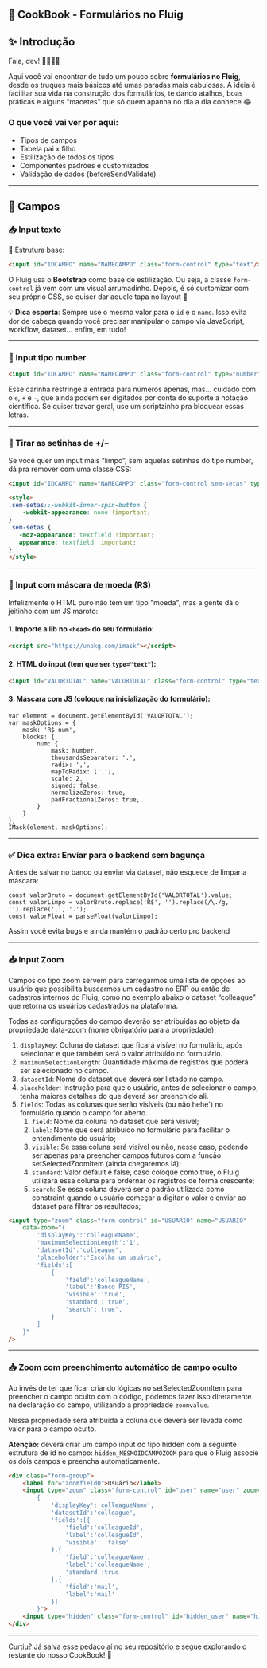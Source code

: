 ## 📘 CookBook - Formulários no Fluig

## ✨ Introdução

Fala, dev! 👨‍💻👩‍💻

Aqui você vai encontrar de tudo um pouco sobre **formulários no Fluig**, desde os truques mais básicos até umas paradas mais cabulosas. A ideia é facilitar sua vida na construção dos formulários, te dando atalhos, boas práticas e alguns “macetes” que só quem apanha no dia a dia conhece 😂

### O que você vai ver por aqui:

*   Tipos de campos
*   Tabela pai x filho
*   Estilização de todos os tipos
*   Componentes padrões e customizados
*   Validação de dados (beforeSendValidate)

---

## 🧾 Campos

### 📥 Input texto

📌 Estrutura base:

```html
<input id="IDCAMPO" name="NAMECAMPO" class="form-control" type="text"/>
```

O Fluig usa o **Bootstrap** como base de estilização. Ou seja, a classe `form-control` já vem com um visual arrumadinho. Depois, é só customizar com seu próprio CSS, se quiser dar aquele tapa no layout 🎨

💡 **Dica esperta**: Sempre use o mesmo valor para o `id` e o `name`. Isso evita dor de cabeça quando você precisar manipular o campo via JavaScript, workflow, dataset... enfim, em tudo!

---

### 🔢 Input tipo number

```html
<input id="IDCAMPO" name="NAMECAMPO" class="form-control" type="number"/>
```

Esse carinha restringe a entrada para números apenas, mas... cuidado com o `e`, `+` e `-`, que ainda podem ser digitados por conta do suporte a notação científica. Se quiser travar geral, use um scriptzinho pra bloquear essas letras.

---

### 🚫 Tirar as setinhas de +/−

Se você quer um input mais “limpo”, sem aquelas setinhas do tipo number, dá pra remover com uma classe CSS:

```html
<input id="IDCAMPO" name="NAMECAMPO" class="form-control sem-setas" type="number"/>

<style>
.sem-setas::-webkit-inner-spin-button { 
    -webkit-appearance: none !important;
}
.sem-setas { 
   -moz-appearance: textfield !important;
   appearance: textfield !important;
}
</style>
```

---

### 💸 Input com máscara de moeda (R$)

Infelizmente o HTML puro não tem um tipo "moeda", mas a gente dá o jeitinho com um JS maroto:

#### 1\. Importe a lib no `<head>` do seu formulário:

```html
<script src="https://unpkg.com/imask"></script>
```

#### 2\. HTML do input (tem que ser `type="text"`):

```html
<input id="VALORTOTAL" name="VALORTOTAL" class="form-control" type="text" placeholder="R$ 0,00">
```

#### 3\. Máscara com JS (coloque na inicialização do formulário):

```plaintext
var element = document.getElementById('VALORTOTAL');
var maskOptions = {
    mask: 'R$ num',
    blocks: {
        num: {
            mask: Number,
            thousandsSeparator: '.',
            radix: ',',
            mapToRadix: ['.'],
            scale: 2,
            signed: false,
            normalizeZeros: true,
            padFractionalZeros: true,
        }
    }
};
IMask(element, maskOptions);
```

---

### ✅ Dica extra: Enviar para o backend sem bagunça

Antes de salvar no banco ou enviar via dataset, não esquece de limpar a máscara:

```plaintext
const valorBruto = document.getElementById('VALORTOTAL').value;
const valorLimpo = valorBruto.replace('R$', '').replace(/\./g, '').replace(',', '.');
const valorFloat = parseFloat(valorLimpo);
```

Assim você evita bugs e ainda mantém o padrão certo pro backend

---

### 📥 Input Zoom

Campos do tipo zoom servem para carregarmos uma lista de opções ao usuário que possibilita buscarmos um cadastro no ERP ou então de cadastros internos do Fluig, como no exemplo abaixo o dataset “colleague” que retorna os usuários cadastrados na plataforma.

Todas as configurações do campo deverão ser atribuídas ao objeto da propriedade data-zoom (nome obrigatório para a propriedade);

1.  `displayKey`: Coluna do dataset que ficará visível no formulário, após selecionar e que também será o valor atribuído no formulário.
2.  `maximumSelectionLength`: Quantidade máxima de registros que poderá ser selecionado no campo.
3.  `datasetId`: Nome do dataset que deverá ser listado no campo.
4.  `placeholder`: Instrução para que o usuário, antes de selecionar o campo, tenha maiores detalhes do que deverá ser preenchido ali.
5.  `fields`: Todas as colunas que serão visíveis (ou não hehe') no formulário quando o campo for aberto.
    1.  `field`: Nome da coluna no dataset que será visível;
    2.  `label`: Nome que será atribuído no formulário para facilitar o entendimento do usuário;
    3.  `visible`: Se essa coluna será visível ou não, nesse caso, podendo ser apenas para preencher campos futuros com a função setSelectedZoomItem (ainda chegaremos lá);
    4.  `standard`: Valor default é false, caso coloque como true, o Fluig utilizará essa coluna para ordernar os registros de forma crescente;
    5.  `search`: Se essa coluna deverá ser a padrão utilizada como constraint quando o usuário começar a digitar o valor e enviar ao dataset para filtrar os resultados;

```html
<input type="zoom" class="form-control" id="USUARIO" name="USUARIO"
	data-zoom="{
		'displayKey':'colleagueName',
		'maximumSelectionLength':'1',
		'datasetId':'colleague',
		'placeholder':'Escolha um usuário',
		'fields':[
			{
				'field':'colleagueName',
				'label':'Banco PIS',
				'visible':'true',
				'standard':'true',
				'search':'true',
			}
		]
	}"
/>
```

---

### 📥 Zoom com preenchimento automático de campo oculto

Ao invés de ter que ficar criando lógicas no setSelectedZoomItem para preencher o campo oculto com o código, podemos fazer isso diretamente na declaração do campo, utilizando a propriedade `zoomvalue`.

Nessa propriedade será atribuída a coluna que deverá ser levada como valor para o campo oculto.

**Atenção:** deverá criar um campo input do tipo hidden com a seguinte estrutura de id no campo: `hidden_MESMOIDCAMPOZOOM` para que o Fluig associe os dois campos e preencha automaticamente.

```html
<div class="form-group">
    <label for="zoomfield0">Usuário</label>
    <input type="zoom" class="form-control" id="user" name="user" zoomvalue="colleagueId" data-zoom="
        {
            'displayKey':'colleagueName',
            'datasetId':'colleague',
            'fields':[{
                'field':'colleagueId',
                'label':'colleagueId',
                'visible': 'false'
            },{
                'field':'colleagueName',
                'label':'colleagueName',
                'standard':true
            },{
                'field':'mail',
                'label':'mail'
            }]
        }">
    <input type="hidden" class="form-control" id="hidden_user" name="hidden_user"> <!-- este campo irá armazenar o campo 'collegueId' -->
</div>
```

---

Curtiu? Já salva esse pedaço aí no seu repositório e segue explorando o restante do nosso CookBook! 🚀